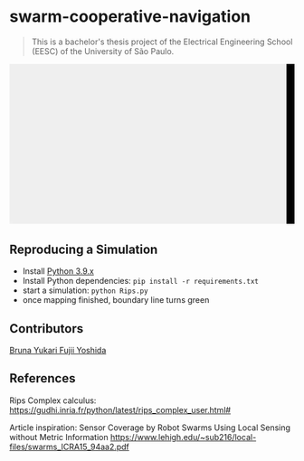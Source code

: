 # swarm-cooperative-navigation

>This is a bachelor's thesis project of the Electrical Engineering School (EESC) of the University of São Paulo.

![](images/execution.gif)



## Reproducing a Simulation

- Install [Python 3.9.x](https://www.python.org/downloads/)
- Install Python dependencies: `pip install -r requirements.txt`
- start a simulation: `python Rips.py`
- once mapping finished, boundary line turns green



## Contributors

[Bruna Yukari Fujii Yoshida](https://www.linkedin.com/in/bruna-yukari/)

## References

Rips Complex calculus:
https://gudhi.inria.fr/python/latest/rips_complex_user.html#

Article inspiration: Sensor Coverage by Robot Swarms Using Local Sensing without Metric Information
https://www.lehigh.edu/~sub216/local-files/swarms_ICRA15_94aa2.pdf

